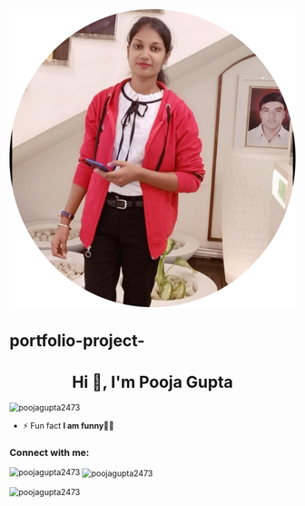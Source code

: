 ![logo](https://github.com/poojagupta2473/portfolio-project-/blob/master/pooja.png)
# portfolio-project-
<h1 align="center">Hi 👋, I'm Pooja Gupta</h1>

<p align="left"> <img src="https://komarev.com/ghpvc/?username=poojagupta2473&label=Profile%20views&color=0e75b6&style=flat" alt="poojagupta2473" /> </p>

- ⚡ Fun fact **I am funny👱‍♀️**

<h3 align="left">Connect with me:</h3>
<p align="left">
</p>

<p><img align="left" src="https://github-readme-stats.vercel.app/api/top-langs?username=poojagupta2473&show_icons=true&locale=en&layout=compact" alt="poojagupta2473" /></p>

<p>&nbsp;<img align="center" src="https://github-readme-stats.vercel.app/api?username=poojagupta2473&show_icons=true&locale=en" alt="poojagupta2473" /></p>

<p><img align="center" src="https://github-readme-streak-stats.herokuapp.com/?user=poojagupta2473&" alt="poojagupta2473" /></p>

